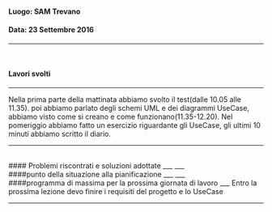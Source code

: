 #### Luogo: SAM Trevano
#### Data: 23 Settembre 2016
___
<br>

#### Lavori svolti
___

Nella prima parte della mattinata abbiamo svolto il test(dalle 10.05 alle 11.35).
poi abbiamo parlato degli schemi UML e dei diagrammi UseCase, abbiamo visto come si creano e come funzionano(11.35-12.20).
Nel pomeriggio abbiamo fatto un esercizio riguardante gli UseCase, gli ultimi 10 minuti abbiamo scritto il diario.
___
<br>
#### Problemi riscontrati e soluzioni adottate
___
___
<br>
####punto della situazione alla pianificazione
___
___
<br>
####programma di massima per la prossima giornata di lavoro
___
Entro la prossima lezione devo finire i requisiti del progetto e lo UseCase

___
